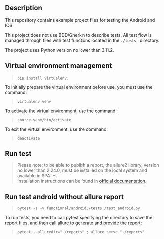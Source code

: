 ## Description

This repository contains example project files for testing the Android and IOS.

This project does not use BDD/Gherkin to describe tests. All test flow is managed through files with test functions located in the ```./tests ``` directory.

The project uses Python version no lower than 3.11.2.

## Virtual environment management

> ```pip install virtualenv```.


To initially prepare the virtual environment before use, you must use the command:

>```virtualenv venv```

To activate the virtual environment, use the command:
>```source venv/bin/activate```

To exit the virtual environment, use the command:
>```deactivate```

## Run test 

> Please note: to be able to publish a report, the allure2 library, version no lower than 2.24.0, must be installed on the local system and available in $PATH.\
Installation instructions can be found in [official documentation](https://docs.qameta.io/allure-report/#_installing_a_commandline).

## Run test android without allure report

>```pytest -s -v functional/android./tests./test_android.py```


To run tests, you need to call pytest specifying the directory to save the report files, and then call allure to generate and provide the report:

>```pytest --alluredir="./reports" ; allure serve "./reports"```

